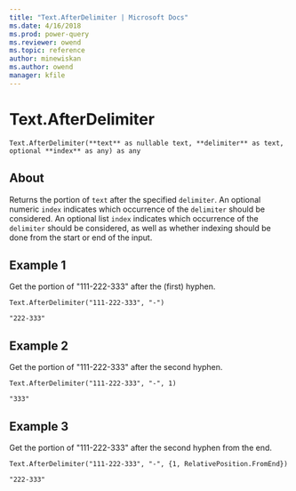 ```yaml
---
title: "Text.AfterDelimiter | Microsoft Docs"
ms.date: 4/16/2018
ms.prod: power-query
ms.reviewer: owend
ms.topic: reference
author: minewiskan
ms.author: owend
manager: kfile
---
```

# Text.AfterDelimiter
`Text.AfterDelimiter(**text** as nullable text, **delimiter** as text, optional **index** as any) as any`

## About
Returns the portion of `text` after the specified `delimiter`. An optional numeric `index` indicates which occurrence of the `delimiter` should be considered. An optional list `index` indicates which occurrence of the `delimiter` should be considered, as well as whether indexing should be done from the start or end of the input.

## Example 1
Get the portion of "111-222-333" after the (first) hyphen.

`Text.AfterDelimiter("111-222-333", "-")`

`"222-333"`

## Example 2
Get the portion of "111-222-333" after the second hyphen.

`Text.AfterDelimiter("111-222-333", "-", 1)`

`"333"`

## Example 3
Get the portion of "111-222-333" after the second hyphen from the end.

`Text.AfterDelimiter("111-222-333", "-", {1, RelativePosition.FromEnd})`

`"222-333"`


  
